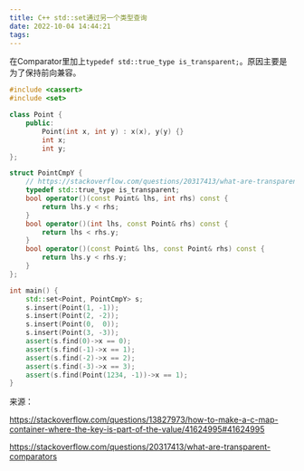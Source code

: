 ```yaml
---
title: C++ std::set通过另一个类型查询
date: 2022-10-04 14:44:21
tags:
---
```


在Comparator里加上`typedef std::true_type is_transparent;`。原因主要是为了保持前向兼容。

```cpp
#include <cassert>
#include <set>

class Point {
    public:
        Point(int x, int y) : x(x), y(y) {}
        int x;
        int y;
};

struct PointCmpY {
    // https://stackoverflow.com/questions/20317413/what-are-transparent-comparators
    typedef std::true_type is_transparent;
    bool operator()(const Point& lhs, int rhs) const {
        return lhs.y < rhs;
    }
    bool operator()(int lhs, const Point& rhs) const {
        return lhs < rhs.y;
    }
    bool operator()(const Point& lhs, const Point& rhs) const {
        return lhs.y < rhs.y;
    }
};

int main() {
    std::set<Point, PointCmpY> s;
    s.insert(Point(1, -1));
    s.insert(Point(2, -2));
    s.insert(Point(0,  0));
    s.insert(Point(3, -3));
    assert(s.find(0)->x == 0);
    assert(s.find(-1)->x == 1);
    assert(s.find(-2)->x == 2);
    assert(s.find(-3)->x == 3);
    assert(s.find(Point(1234, -1))->x == 1);
}
```

来源：

<https://stackoverflow.com/questions/13827973/how-to-make-a-c-map-container-where-the-key-is-part-of-the-value/41624995#41624995>

<https://stackoverflow.com/questions/20317413/what-are-transparent-comparators>

